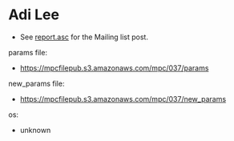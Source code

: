 # Adi Lee
* See [report.asc](./report.asc) for the Mailing list post.

params file:
* https://mpcfilepub.s3.amazonaws.com/mpc/037/params

new_params file:
* https://mpcfilepub.s3.amazonaws.com/mpc/037/new_params

os: 
* unknown
